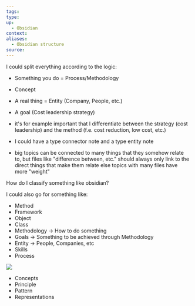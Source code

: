 ```yaml
---
tags: 
type:
up:
  - Obsidian
context:
aliases:
  - Obsidian structure
source:
---
```


I could split everything according to the logic:

- Something you do = Process/Methodology
- Concept
- A real thing = Entity (Company, People, etc.)
- A goal (Cost leadership strategy)

- it's for example important that I differentiate between the strategy (cost leadership) and the method (f.e. cost reduction, low cost, etc.)

- I could have a type connector note and a type entity note

- big topics can be connected to many things that they somehow relate to, but files like "difference between, etc." should always only link to the direct things that make them relate else topics with many files have more "weight"

How do I classify something like obsidian?

I could also go for something like:

- Method
- Framework
- Object
- Class
- Methodology -> How to do something
- Goals -> Something to be achieved through Methodology
- Entity -> People, Companies, etc
- Skills
- Process

![](https://www.sebokwiki.org/w/images/sebokwiki-farm!w/thumb/4/48/Fig2_Systems_Thinking_and_Systems_Science_RA.png/550px-Fig2_Systems_Thinking_and_Systems_Science_RA.png)

- Concepts
- Principle
- Pattern
- Representations